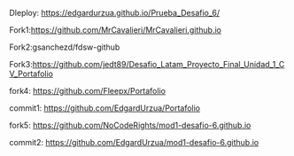 Dleploy: https://edgardurzua.github.io/Prueba_Desafio_6/

Fork1:https://github.com/MrCavalieri/MrCavalieri.github.io

Fork2:gsanchezd/fdsw-github

Fork3:https://github.com/jedt89/Desafio_Latam_Proyecto_Final_Unidad_1_CV_Portafolio

fork4: https://github.com/Fleepx/Portafolio

commit1: https://github.com/EdgardUrzua/Portafolio

fork5: https://github.com/NoCodeRights/mod1-desafio-6.github.io

commit2: https://github.com/EdgardUrzua/mod1-desafio-6.github.io
